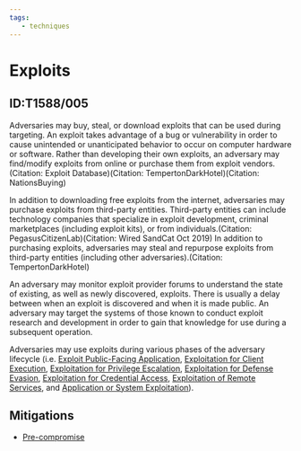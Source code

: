```yaml
---
tags:
   - techniques
---
```

# Exploits
## ID:T1588/005
Adversaries may buy, steal, or download exploits that can be used during targeting. An exploit takes advantage of a bug or vulnerability in order to cause unintended or unanticipated behavior to occur on computer hardware or software. Rather than developing their own exploits, an adversary may find/modify exploits from online or purchase them from exploit vendors.(Citation: Exploit Database)(Citation: TempertonDarkHotel)(Citation: NationsBuying)

In addition to downloading free exploits from the internet, adversaries may purchase exploits from third-party entities. Third-party entities can include technology companies that specialize in exploit development, criminal marketplaces (including exploit kits), or from individuals.(Citation: PegasusCitizenLab)(Citation: Wired SandCat Oct 2019) In addition to purchasing exploits, adversaries may steal and repurpose exploits from third-party entities (including other adversaries).(Citation: TempertonDarkHotel)

An adversary may monitor exploit provider forums to understand the state of existing, as well as newly discovered, exploits. There is usually a delay between when an exploit is discovered and when it is made public. An adversary may target the systems of those known to conduct exploit research and development in order to gain that knowledge for use during a subsequent operation.

Adversaries may use exploits during various phases of the adversary lifecycle (i.e. [Exploit Public-Facing Application](techniques/T1190), [Exploitation for Client Execution](techniques/T1203), [Exploitation for Privilege Escalation](techniques/T1068), [Exploitation for Defense Evasion](techniques/T1211), [Exploitation for Credential Access](techniques/T1212), [Exploitation of Remote Services](techniques/T1210), and [Application or System Exploitation](techniques/T1499/004)).
## Mitigations
* [Pre-compromise](mitigations/M1056)
